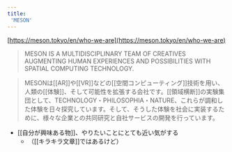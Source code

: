 ```yaml
---
title:
 'MESON'
---
```


[https://meson.tokyo/en/who-we-are](https://meson.tokyo/en/who-we-are)
> MESON IS A MULTIDISCIPLINARY TEAM OF CREATIVES AUGMENTING HUMAN EXPERIENCES AND POSSIBILITIES WITH SPATIAL COMPUTING TECHNOLOGY.

> MESONは[[AR]]や[[VR]]などの[[空間コンピューティング]]技術を用い、人類の[[体験]]、そして可能性を拡張する会社です。[[領域横断]]の実験集団として、TECHNOLOGY・PHILOSOPHIA・NATURE、これらが調和した体験を日々探究しています。そして、そうした体験を社会に実装するために、様々な企業との共同研究と自社サービスの開発を行っています。

- [[自分が興味ある物]]、やりたいことにとても近い気がする
    - （[[キラキラ文章]]ではあるけど）
